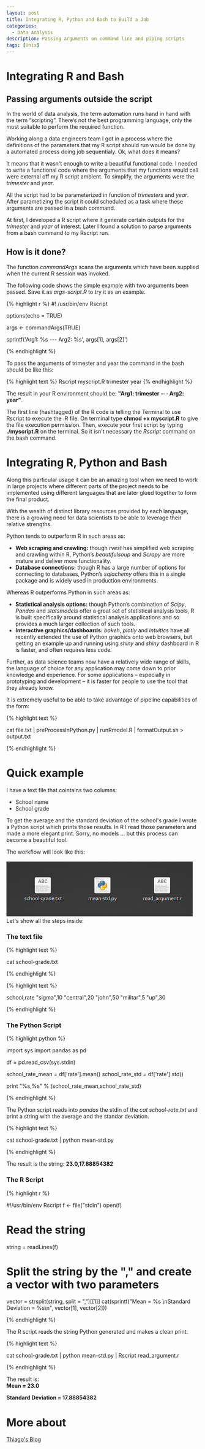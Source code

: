 ```yaml
---
layout: post
title: Integrating R, Python and Bash to Build a Job 
categories:
  - Data Analysis
description: Passing arguments on command line and piping scripts
tags: [Unix]
---
```


# Integrating R and Bash
## Passing arguments outside the script

In the world of data analysis, the term automation runs hand in hand with the term “scripting”. There’s not the best programming language, only the most suitable to perform the required function.

Working along a data engineers team I got in a process where the definitions of the parameters that my R script should run would be done by a automated process doing job sequentialy. Ok, what does it means? 

It means that it wasn't enough to write a beautiful functional code. I needed to write a functional code where the arguments that my functions would call were external off my R script ambient. To simplify, the arguments were the *trimester* and *year*.

All the script had to be parameterized in function of *trimesters* and *year*. After parametizing the script it could scheduled as a task where these arguments are passed in a bash command.

At first, I developed a R script where it generate certain outputs for the *trimester* and *year* of interest. Later I found a solution to parse arguments from a bash command to my Rscript run.

## How is it done?

The function *commandArgs* scans the arguments which have been supplied when the current R session was invoked. 

The following code shows the simple example with two arguments been passed. Save it as *args-script.R* to try it as an example.

{% highlight r %}
#! /usr/bin/env Rscript

options(echo = TRUE)

args <- commandArgs(TRUE)

sprintf('Arg1: %s --- Arg2: %s', 
        args[1], args[2]')
        
{% endhighlight %}

To pass the arguments of trimester and year the command in the bash should be like this:

{% highlight text %}
Rscript myscript.R trimester year
{% endhighlight %}

The result in your R environment should be: **"Arg1: trimester --- Arg2: year"**.

The first line (hashtagged) of the R code is telling the Terminal to use Rscript to execute the .R file. On terminal type **chmod +x myscript.R** to give the file execution permission. Then, execute your first script by typing **./myscript.R** on the terminal. So it isn't necessary the *Rscript* command on the bash command.

# Integrating R, Python and Bash

Along this particular usage it can be an amazing tool when we need to work in large projects where different parts of the project needs to be implemented using different languages that are later glued together to form the final product.

With the wealth of distinct library resources provided by each language, there is a growing need for data scientists to be able to leverage their relative strengths. 

Python tends to outperform R in such areas as:

* **Web scraping and crawling:** though *rvest* has simplified web scraping and crawling within R, Python’s *beautifulsoup* and *Scrapy* are more mature and deliver more functionality.
* **Database connections:** though R has a large number of options for connecting to databases, Python’s *sqlachemy* offers this in a single package and is widely used in production environments.

Whereas R outperforms Python in such areas as:

* **Statistical analysis options:** though Python’s combination of *Scipy*, *Pandas* and *statsmodels* offer a great set of statistical analysis tools, R is built specifically around statistical analysis applications and so provides a much larger collection of such tools.
* **Interactive graphics/dashboards:** *bokeh*, *plotly* and *intuitics* have all recently extended the use of Python graphics onto web browsers, but getting an example up and running using *shiny* and *shiny* dashboard in R is faster, and often requires less code.

Further, as data science teams now have a relatively wide range of skills, the language of choice for any application may come down to prior knowledge and experience. For some applications – especially in prototyping and development – it is faster for people to use the tool that they already know.

It is extremely useful to be able to take advantage of pipeline capabilities of the form:

{% highlight text %}

cat file.txt | preProcessInPython.py | runRmodel.R | formatOutput.sh > output.txt

{% endhighlight %}

# Quick example

I have a text file that cointains two columns:

* School name
* School grade

To get the average and the standard deviation of the school's grade I wrote a Python script which prints those results. In R I read those parameters and made a more elegant print. Sorry, no models ... but this process can become a beautiful tool.

The workflow will look like this:
<br/>
<br/>
![workflow](/assets/posts/integrate-r-python/workflow.png)
<br/>
Let's show all the steps inside:

### The text file

{% highlight text %}

cat school-grade.txt

{% endhighlight %}

{% highlight text %}

school,rate
"sigma",10
"central",20
"john",50
"militar",5
"up",30

{% endhighlight %}

### The Python Script

{% highlight python %}

import sys
import pandas as pd

df = pd.read_csv(sys.stdin)

school_rate_mean = df['rate'].mean()
school_rate_std = df['rate'].std()

print "%s,%s" % (school_rate_mean,school_rate_std)

{% endhighlight %}

The Python script reads into *pandas* the stdin of the *cat school-rate.txt* and print a string with the average and the standar deviation.

{% highlight text %}

cat school-grade.txt | python mean-std.py

{% endhighlight %}

The result is the string: **23.0,17.88854382**

### The R Script

{% highlight r %}

#!/usr/bin/env Rscript
f <- file("stdin")
open(f)

# Read the string
string = readLines(f)
# Split the string by the "," and create a vector with two parameters 
vector = strsplit(string, split = ",")[[1]]
cat(sprintf("Mean = %s \nStandard Deviation = %s\n", vector[1], vector[2]))

{% endhighlight %}

The R script reads the string Python generated and makes a clean print.

{% highlight text %}

cat school-grade.txt | python mean-std.py | Rscript read_argument.r

{% endhighlight %}

The result is:
<br/>
**Mean = 23.0**

**Standard Deviation = 17.88854382**

# More about
[Thiago's Blog](https://tgmstat.wordpress.com/2014/05/21/r-scripts/)
